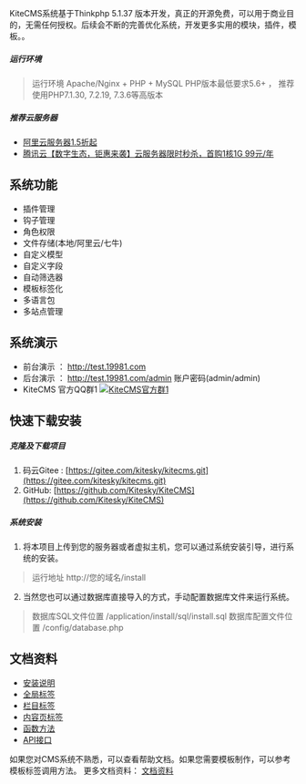 KiteCMS系统基于Thinkphp 5.1.37 版本开发，真正的开源免费，可以用于商业目的，无需任何授权。后续会不断的完善优化系统，开发更多实用的模块，插件，模板。。

##### 运行环境
> 运行环境 Apache/Nginx + PHP + MySQL
> PHP版本最低要求5.6+ ， 推荐使用PHP7.1.30, 7.2.19, 7.3.6等高版本

##### 推荐云服务器
*  [阿里云服务器1.5折起](https://www.aliyun.com/activity?userCode=m5ak59ow)
*  [腾讯云【数字生态，钜惠来袭】云服务器限时秒杀，首购1核1G 99元/年
](https://curl.qcloud.com/Fj7PrZYe)

## 系统功能
*   插件管理
*   钩子管理
*   角色权限
*   文件存储(本地/阿里云/七牛)
*   自定义模型
*   自定义字段
*   自动筛选器
*   模板标签化
*   多语言包
*   多站点管理

## 系统演示
* 前台演示 ： http://test.19981.com
* 后台演示 ： http://test.19981.com/admin 账户密码(admin/admin)
* KiteCMS 官方QQ群1 <a target="_blank" href="//shang.qq.com/wpa/qunwpa?idkey=de88dc365d54d2002d37daf2335b27ae39e139a0b7f877f38c94405b293a458a"><img border="0" src="//pub.idqqimg.com/wpa/images/group.png" alt="KiteCMS官方群1" title="KiteCMS官方群1"></a>

## 快速下载安装
##### 克隆及下载项目
1. 码云Gitee : [https://gitee.com/kitesky/kitecms.git](https://gitee.com/kitesky/kitecms.git)
2. GitHub: [https://github.com/Kitesky/KiteCMS](https://github.com/Kitesky/KiteCMS)

##### 系统安装
1. 将本项目上传到您的服务器或者虚拟主机，您可以通过系统安装引导，进行系统的安装。
> 运行地址 http://您的域名/install

2. 当然您也可以通过数据库直接导入的方式，手动配置数据库文件来运行系统。
> 数据库SQL文件位置  /application/install/sql/install.sql
> 数据库配置文件位置 /config/database.php

## 文档资料
*   [安装说明](https://www.kancloud.cn/kite/book/1136594)
*   [全局标签](https://www.kancloud.cn/kite/book/710856)
*   [栏目标签](https://www.kancloud.cn/kite/book/710866)
*   [内容页标签](https://www.kancloud.cn/kite/book/710871)
*   [函数方法](https://www.kancloud.cn/kite/book/710878)
*   [API接口](https://www.kancloud.cn/kite/book/710882)

如果您对CMS系统不熟悉，可以查看帮助文档。如果您需要模板制作，可以参考模板标签调用方法。
更多文档资料： [文档资料](https://www.kancloud.cn/kite/book/1136594)
